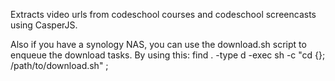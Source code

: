 Extracts video urls from codeschool courses and codeschool screencasts using CasperJS.

Also if you have a synology NAS, you can use the download.sh script to enqueue the download tasks. By using this:
find . -type d -exec sh -c "cd {}; /path/to/download.sh" \;





